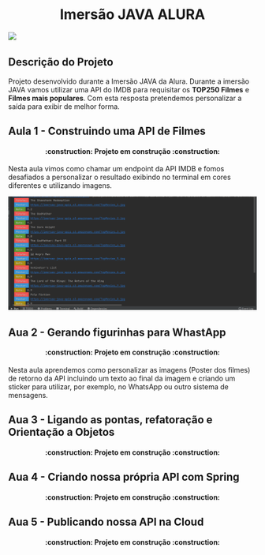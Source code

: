 <h1 align="center"> Imersão JAVA ALURA </h1>

<p align="left">
<img src="http://img.shields.io/static/v1?label=STATUS&message=EM%20DESENVOLVIMENTO&color=GREEN&style=for-the-badge"/>
</p>

## Descrição do Projeto

Projeto desenvolvido durante a Imersão JAVA da Alura. Durante a imersão JAVA vamos utilizar uma API do IMDB para requisitar os
**TOP250 Filmes** e **Filmes mais populares**. Com esta resposta pretendemos personalizar
a saída para exibir de melhor forma.

## Aula 1 - Construindo uma API de Filmes

<h4 align="center"> 
    :construction:  Projeto em construção  :construction:
</h4>

Nesta aula vimos como chamar um endpoint da API IMDB e fomos desafiados a personalizar
o resultado exibindo no terminal em cores diferentes e utilizando imagens.

![Imagen Aula1](images/Aula1.png)

## Aua 2 - Gerando figurinhas para WhastApp

<h4 align="center"> 
    :construction:  Projeto em construção  :construction:
</h4>

Nesta aula aprendemos como personalizar as imagens (Poster dos filmes) de retorno da API
incluindo um texto ao final da imagem e criando um sticker para utilizar, por exemplo, 
no WhatsApp ou outro sistema de mensagens.


## Aua 3 - Ligando as pontas, refatoração e Orientação a Objetos

<h4 align="center"> 
    :construction:  Projeto em construção  :construction:
</h4>


## Aua 4 - Criando nossa própria API com Spring

<h4 align="center"> 
    :construction:  Projeto em construção  :construction:
</h4>


## Aua 5 - Publicando nossa API na Cloud

<h4 align="center"> 
    :construction:  Projeto em construção  :construction:
</h4>

